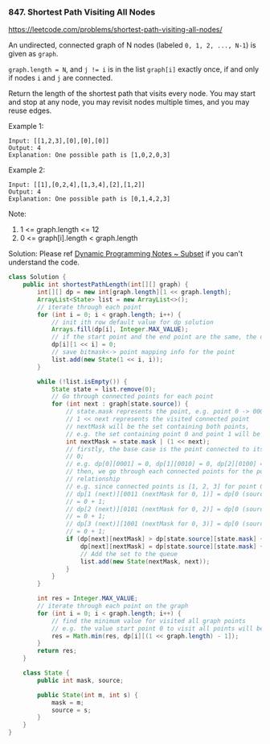 ### 847. Shortest Path Visiting All Nodes
https://leetcode.com/problems/shortest-path-visiting-all-nodes/

An undirected, connected graph of N nodes (labeled `0, 1, 2, ..., N-1`) is given as `graph`.

`graph.length = N`, and `j != i` is in the list `graph[i]` exactly once, if and only if nodes `i` and `j` are connected.

Return the length of the shortest path that visits every node. You may start and stop at any node, you may revisit nodes multiple times, and you may reuse edges.

 

Example 1:
```
Input: [[1,2,3],[0],[0],[0]]
Output: 4
Explanation: One possible path is [1,0,2,0,3]
```
Example 2:
```
Input: [[1],[0,2,4],[1,3,4],[2],[1,2]]
Output: 4
Explanation: One possible path is [0,1,4,2,3]
 ```

Note:
1. 1 <= graph.length <= 12
2. 0 <= graph[i].length < graph.length

Solution:
Please ref [Dynamic Programming Notes ~ Subset](./0_summary.md) if you can't understand the code.
```java
class Solution {
    public int shortestPathLength(int[][] graph) {
        int[][] dp = new int[graph.length][1 << graph.length];
        ArrayList<State> list = new ArrayList<>();
        // iterate through each point
        for (int i = 0; i < graph.length; i++) {
            // init ith row default value for dp solution
            Arrays.fill(dp[i], Integer.MAX_VALUE);
            // if the start point and the end point are the same, the distance is zero.
            dp[i][1 << i] = 0;
            // save bitmask<-> point mapping info for the point
            list.add(new State(1 << i, i));
        }

        while (!list.isEmpty()) {
            State state = list.remove(0);
            // Go through connected points for each point
            for (int next : graph[state.source]) {
                // state.mask represents the point, e.g. point 0 -> 0001, point 1 -> 0010...
                // 1 << next represents the visited connected point
                // nextMask will be the set containing both points,
                // e.g. the set containing point 0 and point 1 will be 0011
                int nextMask = state.mask | (1 << next);
                // firstly, the base case is the point connected to itself, the distance will be
                // 0;
                // e.g. dp[0][0001] = 0, dp[1][0010] = 0, dp[2][0100] = 0, dp[3][1000] = 0
                // then, we go through each connected points for the point and update the
                // relationship
                // e.g. since connected points is [1, 2, 3] for point 0, update for point 0:
                // dp[1 (next)][0011 (nextMask for 0, 1)] = dp[0 (source)][0001 (stat.mask)] + 1
                // = 0 + 1;
                // dp[2 (next)][0101 (nextMask for 0, 2)] = dp[0 (source)][0001 (stat.mask)] + 1
                // = 0 + 1;
                // dp[3 (next)][1001 (nextMask for 0, 3)] = dp[0 (source)][0001 (stat.mask)] + 1
                // = 0 + 1;
                if (dp[next][nextMask] > dp[state.source][state.mask] + 1) {
                    dp[next][nextMask] = dp[state.source][state.mask] + 1;
                    // Add the set to the queue
                    list.add(new State(nextMask, next));
                }
            }
        }

        int res = Integer.MAX_VALUE;
        // iterate through each point on the graph
        for (int i = 0; i < graph.length; i++) {
            // find the minimum value for visited all graph points
            // e.g. the value start point 0 to visit all points will be dp[0][1111]
            res = Math.min(res, dp[i][(1 << graph.length) - 1]);
        }
        return res;
    }

    class State {
        public int mask, source;

        public State(int m, int s) {
            mask = m;
            source = s;
        }
    }
}
```